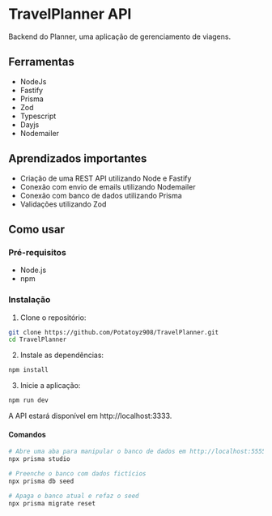 # TravelPlanner API

Backend do Planner, uma aplicação de gerenciamento de viagens.

## Ferramentas

- NodeJs
- Fastify
- Prisma
- Zod
- Typescript
- Dayjs
- Nodemailer

## Aprendizados importantes

- Criação de uma REST API utilizando Node e Fastify
- Conexão com envio de emails utilizando Nodemailer
- Conexão com banco de dados utilizando Prisma
- Validações utilizando Zod

## Como usar

### Pré-requisitos

- Node.js
- npm

### Instalação

1. Clone o repositório:

```bash
git clone https://github.com/Potatoyz908/TravelPlanner.git
cd TravelPlanner
```

2. Instale as dependências:

```bash
npm install
```

3. Inicie a aplicação:

```bash
npm run dev 
```

A API estará disponível em http://localhost:3333.

#### Comandos

```bash
# Abre uma aba para manipular o banco de dados em http://localhost:5555
npx prisma studio
```

```bash
# Preenche o banco com dados fictícios
npx prisma db seed
```

```bash
# Apaga o banco atual e refaz o seed
npx prisma migrate reset
```
